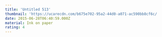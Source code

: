 ```yaml
---
title: 'Untitled 513'
thumbnail: 'https://ucarecdn.com/b675e702-95a2-44d0-a071-ac590bb8cf6c/'
date: 2015-06-28T06:40:59.000Z
material: Ink on paper
rating: 4
---
```

